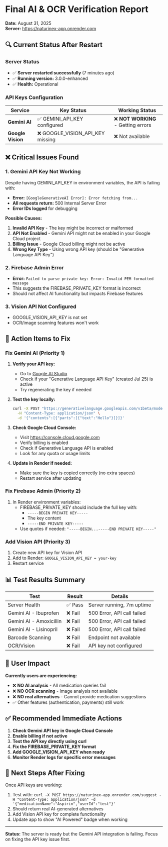 # Final AI & OCR Verification Report
**Date:** August 31, 2025  
**Server:** https://naturinex-app.onrender.com

## 🔍 Current Status After Restart

### Server Status
- ✅ **Server restarted successfully** (7 minutes ago)
- ✅ **Running version:** 3.0.0-enhanced
- ✅ **Health:** Operational

### API Keys Configuration
| Service | Key Status | Working Status |
|---------|------------|----------------|
| **Gemini AI** | ✅ GEMINI_API_KEY configured | ❌ **NOT WORKING** - Getting errors |
| **Google Vision** | ❌ GOOGLE_VISION_API_KEY missing | ❌ Not available |

## ❌ Critical Issues Found

### 1. Gemini API Key Not Working
Despite having GEMINI_API_KEY in environment variables, the API is failing with:
- **Error:** `[GoogleGenerativeAI Error]: Error fetching from...`
- **All requests return:** 500 Internal Server Error
- **Error IDs logged** for debugging

**Possible Causes:**
1. **Invalid API Key** - The key might be incorrect or malformed
2. **API Not Enabled** - Gemini API might not be enabled in your Google Cloud project
3. **Billing Issue** - Google Cloud billing might not be active
4. **Wrong Key Type** - Using wrong API key (should be "Generative Language API Key")

### 2. Firebase Admin Error
- **Error:** `Failed to parse private key: Error: Invalid PEM formatted message`
- This suggests the FIREBASE_PRIVATE_KEY format is incorrect
- Should not affect AI functionality but impacts Firebase features

### 3. Vision API Not Configured
- GOOGLE_VISION_API_KEY is not set
- OCR/image scanning features won't work

## 🔧 Action Items to Fix

### Fix Gemini AI (Priority 1)
1. **Verify your API key:**
   - Go to [Google AI Studio](https://makersuite.google.com/app/apikey)
   - Check if your "Generative Language API Key" (created Jul 25) is active
   - Try regenerating the key if needed

2. **Test the key locally:**
   ```bash
   curl -X POST "https://generativelanguage.googleapis.com/v1beta/models/gemini-pro:generateContent?key=YOUR_KEY" \
     -H "Content-Type: application/json" \
     -d '{"contents":[{"parts":[{"text":"Hello"}]}]}'
   ```

3. **Check Google Cloud Console:**
   - Visit https://console.cloud.google.com
   - Verify billing is enabled
   - Check if Generative Language API is enabled
   - Look for any quota or usage limits

4. **Update in Render if needed:**
   - Make sure the key is copied correctly (no extra spaces)
   - Restart service after updating

### Fix Firebase Admin (Priority 2)
1. In Render environment variables:
   - FIREBASE_PRIVATE_KEY should include the full key with:
     - `-----BEGIN PRIVATE KEY-----`
     - The key content
     - `-----END PRIVATE KEY-----`
   - Use quotes if needed: `"-----BEGIN...-----END PRIVATE KEY-----"`

### Add Vision API (Priority 3)
1. Create new API key for Vision API
2. Add to Render: `GOOGLE_VISION_API_KEY = your-key`
3. Restart service

## 📊 Test Results Summary

| Test | Result | Details |
|------|--------|---------|
| Server Health | ✅ Pass | Server running, 7m uptime |
| Gemini AI - Ibuprofen | ❌ Fail | 500 Error, API call failed |
| Gemini AI - Amoxicillin | ❌ Fail | 500 Error, API call failed |
| Gemini AI - Lisinopril | ❌ Fail | 500 Error, API call failed |
| Barcode Scanning | ❌ Fail | Endpoint not available |
| OCR/Vision | ❌ Fail | API key not configured |

## 🚨 User Impact

**Currently users are experiencing:**
- ❌ **NO AI analysis** - All medication queries fail
- ❌ **NO OCR scanning** - Image analysis not available
- ❌ **NO real alternatives** - Cannot provide medication suggestions
- ✅ Other features (authentication, payments) still work

## ✅ Recommended Immediate Actions

1. **Check Gemini API key in Google Cloud Console**
2. **Enable billing if not active**
3. **Test the API key directly using curl**
4. **Fix the FIREBASE_PRIVATE_KEY format**
5. **Add GOOGLE_VISION_API_KEY when ready**
6. **Monitor Render logs for specific error messages**

## 📝 Next Steps After Fixing

Once API keys are working:
1. Test with: `curl -X POST https://naturinex-app.onrender.com/suggest -H "Content-Type: application/json" -d '{"medicationName":"Aspirin","userId":"test"}'`
2. Should return real AI-generated alternatives
3. Add Vision API key for complete functionality
4. Update app to show "AI Powered" badge when working

---

**Status:** The server is ready but the Gemini API integration is failing. Focus on fixing the API key issue first.
